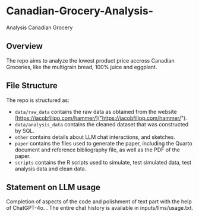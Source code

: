 # Canadian-Grocery-Analysis-
Analysis Canadian Grocery

## Overview

The repo aims to analyze the lowest product price accross Canadian Groceries, like the multigrain bread, 100% juice and eggplant.


## File Structure

The repo is structured as:

-   `data/raw_data` contains the raw data as obtained from the website [https://jacobfilipp.com/hammer/]("https://jacobfilipp.com/hammer/").
-   `data/analysis_data` contains the cleaned dataset that was constructed by SQL.
-   `other` contains details about LLM chat interactions, and sketches.
-   `paper` contains the files used to generate the paper, including the Quarto document and reference bibliography file, as well as the PDF of the paper. 
-   `scripts` contains the R scripts used to simulate, test simulated data, test analysis data and clean data.


## Statement on LLM usage

Completion of aspects of the code and polishment of text part with the help of ChatGPT-4o. . The entire chat history is available in inputs/llms/usage.txt.
